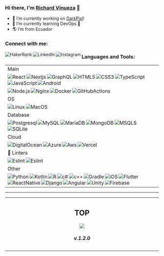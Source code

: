 ### Hi there, I'm [Richard Vinueza][website] 👋

- 🔭 I’m currently working on [DarkPixl][website]!
- 🌱 I’m currently learning DevOps 🚀
- 🌎 I’m from Ecuador

### Connect with me:
[<img align="left" alt="HakerRank"  src="https://img.shields.io/badge/-Hackerrank-2EC866?style=for-the-badge&logo=HackerRank&logoColor=white" />][hackerrank]
[<img align="left" alt="LinkedIn" src="https://img.shields.io/badge/LinkedIn-0077B5?style=for-the-badge&logo=linkedin&logoColor=white" />][linkedin]
[<img align="left" alt="Instagram"  src="https://img.shields.io/badge/Instagram-E4405F?style=for-the-badge&logo=instagram&logoColor=white" />][instagram]


### Languages and Tools:

<table align="center">
  
  <tr><td>Main</td></tr>
  <tr>
  <td align="center" width="9999">
    <div>
      <img align="left" alt="React"  src="https://img.shields.io/badge/React-20232A?style=for-the-badge&logo=react&logoColor=61DAFB" />
      <img align="left" alt="Nextjs" src="https://img.shields.io/badge/next.js-000000?style=for-the-badge&logo=nextdotjs&logoColor=white" />
      <img align="left" alt="GraphQL" src="https://img.shields.io/badge/GraphQl-E10098?style=for-the-badge&logo=graphql&logoColor=white" />
      <img align="left" alt="HTML5" src="https://img.shields.io/badge/HTML5-E34F26?style=for-the-badge&logo=html5&logoColor=white" />
      <img align="left" alt="CSS3" src="https://img.shields.io/badge/CSS3-1572B6?style=for-the-badge&logo=css3&logoColor=white" />
      <img align="left" alt="TypeScript" src="https://img.shields.io/badge/TypeScript-007ACC?style=for-the-badge&logo=typescript&logoColor=white" />
      <img align="left" alt="JavaScript" src="https://img.shields.io/badge/JavaScript-323330?style=for-the-badge&logo=javascript&logoColor=F7DF1E" />
      <img align="left" alt="Android" src="https://img.shields.io/badge/Android-3DDC84?style=for-the-badge&logo=android&logoColor=white" />
    </div>
    </td>
  </tr>
  <tr>
    <td align="center" width="9999">
    <div>
      <img align="left" alt="Node.js" src="https://img.shields.io/badge/Node.js-339933?style=for-the-badge&logo=nodedotjs&logoColor=white" />
      <img align="left" alt="Nginx" src="https://img.shields.io/badge/Nginx-009639?style=for-the-badge&logo=nginx&logoColor=white" />
      <img align="left" alt="Docker"  src="https://img.shields.io/badge/Docker-2CA5E0?style=for-the-badge&logo=docker&logoColor=white" />
      <img align="left" alt="GitHubActions" src="https://img.shields.io/badge/GitHub_Actions-2088FF?style=for-the-badge&logo=github-actions&logoColor=white" />
    </div>
    </td>
  </tr>
  
  <tr><td>OS</td></tr><tr>
  <td align="center" width="9999">
    <div>
      <img align="left" alt="Linux"  src="https://img.shields.io/badge/Linux-FCC624?style=for-the-badge&logo=linux&logoColor=black" />
      <img align="left" alt="MacOS"  src="https://img.shields.io/badge/mac%20os-000000?style=for-the-badge&logo=apple&logoColor=white" />
    </div>
    </td>
  </tr>
  
  <tr><td>Database</td></tr><tr>
  <td align="center" width="9999">
    <div>
      <img align="left" alt="Postgresql" width="" src="https://img.shields.io/badge/PostgreSQL-316192?style=for-the-badge&logo=postgresql&logoColor=white"/>
      <img align="left" alt="MySQL"  src="https://img.shields.io/badge/MySQL-005C84?style=for-the-badge&logo=mysql&logoColor=white" />
      <img align="left" alt="MariaDB"  src="https://img.shields.io/badge/MariaDB-003545?style=for-the-badge&logo=mariadb&logoColor=white" />
      <img align="left" alt="MongoDB" src="https://img.shields.io/badge/MongoDB-4EA94B?style=for-the-badge&logo=mongodb&logoColor=white" />
      <img align="left" alt="MSQLS"  src="https://img.shields.io/badge/Microsoft%20SQL%20Server-CC2927?style=for-the-badge&logo=microsoft%20sql%20server&logoColor=white" />
       <img align="left" alt="SQLite"  src="https://img.shields.io/badge/SQLite-07405E?style=for-the-badge&logo=sqlite&logoColor=white" />
    </div>
    </td>
  </tr>
  
  <tr><td>Cloud</td></tr><tr>
  <td align="center" width="9999">
    <div>
      <img align="left" alt="DigitalOcean" src="https://img.shields.io/badge/Digital_Ocean-0080FF?style=for-the-badge&logo=DigitalOcean&logoColor=white" />
      <img align="left" alt="Azure" src="https://img.shields.io/badge/microsoft%20azure-0089D6?style=for-the-badge&logo=microsoft-azure&logoColor=white" />
      <img align="left" alt="Aws" src="https://img.shields.io/badge/Amazon_AWS-FF9900?style=for-the-badge&logo=amazonaws&logoColor=white" />
      <img align="left" alt="Vercel"  src="https://img.shields.io/badge/Vercel-000000?style=for-the-badge&logo=vercel&logoColor=white" />
    </div>
    </td>
  </tr>
  
  <tr><td>🧐 Linters</td></tr>
  <tr>
    <td align="center" width="9999">
      <div>
        <img align="left" alt="Eslint"  src="https://img.shields.io/badge/eslint-3A33D1?style=for-the-badge&logo=eslint&logoColor=white" />
        <img align="left" alt="Eslint"  src="https://img.shields.io/badge/prettier-1A2C34?style=for-the-badge&logo=prettier&logoColor=F7BA3E" />
      </div>
    </td>
  </tr>
  
  <tr><td>Other</td></tr><tr>
  <td align="center" width="9999">
    <div>
      <img align="left" alt="Python" src="https://img.shields.io/badge/Python-FFD43B?style=for-the-badge&logo=python&logoColor=black" />
      <img align="left" alt="Kotlin" src="https://img.shields.io/badge/Kotlin-0095D5?&style=for-the-badge&logo=kotlin&logoColor=white" />
      <img align="left" alt="R"  src="https://img.shields.io/badge/R-276DC3?style=for-the-badge&logo=r&logoColor=white" />
      <img align="left" alt="c#"  src="https://img.shields.io/badge/C%23-239120?style=for-the-badge&logo=c-sharp&logoColor=white" />
      <img align="left" alt="c++"  src="https://img.shields.io/badge/C%2B%2B-00599C?style=for-the-badge&logo=c%2B%2B&logoColor=white" />
      <img align="left" alt="Gradle" src="https://img.shields.io/badge/gradle-02303A?style=for-the-badge&logo=gradle&logoColor=white" />
      <img align="left" alt="iOS" src="https://img.shields.io/badge/iOS-000000?style=for-the-badge&logo=ios&logoColor=white" />
      <img align="left" alt="Flutter" src="https://img.shields.io/badge/Flutter-02569B?style=for-the-badge&logo=flutter&logoColor=white" />
      <img align="left" alt="ReactNative" src="https://img.shields.io/badge/React_Native-20232A?style=for-the-badge&logo=react&logoColor=61DAFB" />
      <img align="left" alt="Django"  src="https://img.shields.io/badge/Django-092E20?style=for-the-badge&logo=django&logoColor=green" />
      <img align="left" alt="Angular" src="https://img.shields.io/badge/Angular-DD0031?style=for-the-badge&logo=angular&logoColor=white" />
      <img align="left" alt="Unity" src="https://img.shields.io/badge/Unity-100000?style=for-the-badge&logo=unity&logoColor=white"/>
      <img align="left" alt="Firebase"  src="https://img.shields.io/badge/firebase-ffca28?style=for-the-badge&logo=firebase&logoColor=black" />
    </div>
    </td>
  </tr>
</table>

---
<table align="center"><tr><td align="center" width="9999">
  
  ## TOP
<a href="https://github.com/anuraghazra/github-readme-stats">
  <img align="center" src="https://github-readme-stats.vercel.app/api/top-langs/?username=richardnarvaez&layout=compact&count_private=true" />
</a>

##### v.1.2.0

</td></tr></table>



[website]: https://darkpixl.com
[twitter]: https://twitter.com/richardvnarvaez
[youtube]: https://youtube.com/richardvnarvaez
[instagram]: https://instagram.com/richardvnarvaez
[linkedin]: www.linkedin.com/in/richardvnarvaez
[hackerrank]: https://www.hackerrank.com/richardvnarvaez
[webdevplaylist]: https://www.youtube.com/playlist?
[jsplaylist]: https://www.youtube.com/playlist?
[cssplaylist]: https://www.youtube.com/playlist?
[reactplaylist]: https://www.youtube.com/playlist?
